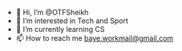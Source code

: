 - 👋 Hi, I’m @OTFSheikh
- 👀 I’m interested in Tech and Sport
- 🌱 I’m currently learning CS
- 📫 How to reach me baye.workmail@gmail.com
<!--- - ⚡ Fun fact: ... --->

<!---
OTFSheikh/OTFSheikh is a ✨ special ✨ repository because its `README.md` (this file) appears on your GitHub profile.
You can click the Preview link to take a look at your changes.
--->
